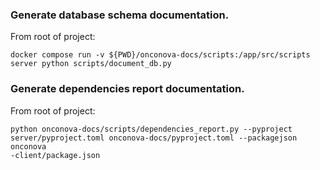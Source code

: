 

### Generate database schema documentation.

From root of project:
```
docker compose run -v ${PWD}/onconova-docs/scripts:/app/src/scripts server python scripts/document_db.py
```


### Generate dependencies report documentation.

From root of project:
```
python onconova-docs/scripts/dependencies_report.py --pyproject server/pyproject.toml onconova-docs/pyproject.toml --packagejson onconova
-client/package.json
```